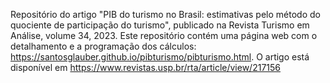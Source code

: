Repositório do artigo "PIB do turismo no Brasil: estimativas pelo método do quociente de participação do turismo", publicado na Revista Turismo em Análise, volume 34, 2023.
Este repositório contém uma página web com o detalhamento e a programação dos cálculos: https://santosglauber.github.io/pibturismo/pibturismo.html.
O artigo está disponível em https://www.revistas.usp.br/rta/article/view/217156
